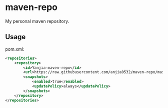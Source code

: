 # maven-repo
My personal maven repository.

## Usage
pom.xml:
```xml
<repositories>
    <repository>
        <id>Yanjia-maven-repo</id>
        <url>https://raw.githubusercontent.com/anjia0532/maven-repo/master/</url>
        <snapshots>
            <enabled>true</enabled>
            <updatePolicy>always</updatePolicy>
        </snapshots>
    </repository>
</repositories>
```
